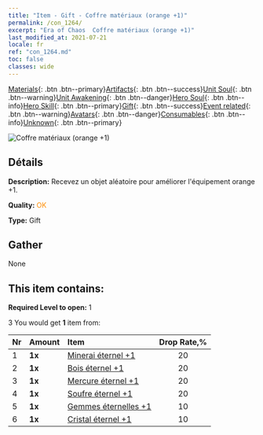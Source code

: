 ```yaml
---
title: "Item - Gift - Coffre matériaux (orange +1)"
permalink: /con_1264/
excerpt: "Era of Chaos  Coffre matériaux (orange +1)"
last_modified_at: 2021-07-21
locale: fr
ref: "con_1264.md"
toc: false
classes: wide
---
```

 [Materials](/ItemsFR/){: .btn .btn--primary}[Artifacts](/ItemsFR/Artifacts/){: .btn .btn--success}[Unit Soul](/ItemsFR/UnitSoul/){: .btn .btn--warning}[Unit Awakening](/ItemsFR/UnitAwakening/){: .btn .btn--danger}[Hero Soul](/ItemsFR/HeroSoul/){: .btn .btn--info}[Hero Skill](/ItemsFR/HeroSkill/){: .btn .btn--primary}[Gift](/ItemsFR/Gift/){: .btn .btn--success}[Event related](/ItemsFR/Events/){: .btn .btn--warning}[Avatars](/ItemsFR/Avatars/){: .btn .btn--danger}[Consumables](/ItemsFR/Consumables/){: .btn .btn--info}[Unknown](/ItemsFR/Unknown/){: .btn .btn--primary}

 ![Coffre matériaux (orange +1)](/images/t/i_304002.png)

## Détails
 **Description:** Recevez un objet aléatoire pour améliorer l'équipement orange +1.

 **Quality:** <span style="color: #FF8C00">OK</span>

 **Type:** Gift

## Gather

  None

## This item contains:

 **Required Level to open:** 1

 3 You would get **1** item  from:

  | Nr | Amount |     Item    | Drop Rate,% |
  |:---|:-------|:------------|:---------:|
  | 1 |  **1x** | [Minerai éternel +1](/ItemsFR/mat_68/) | 20 | 
  | 2 |  **1x** | [Bois éternel +1](/ItemsFR/mat_69/) | 20 | 
  | 3 |  **1x** | [Mercure éternel +1](/ItemsFR/mat_70/) | 20 | 
  | 4 |  **1x** | [Soufre éternel +1](/ItemsFR/mat_71/) | 20 | 
  | 5 |  **1x** | [Gemmes éternelles +1](/ItemsFR/mat_72/) | 10 | 
  | 6 |  **1x** | [Cristal éternel +1](/ItemsFR/mat_73/) | 10 | 
